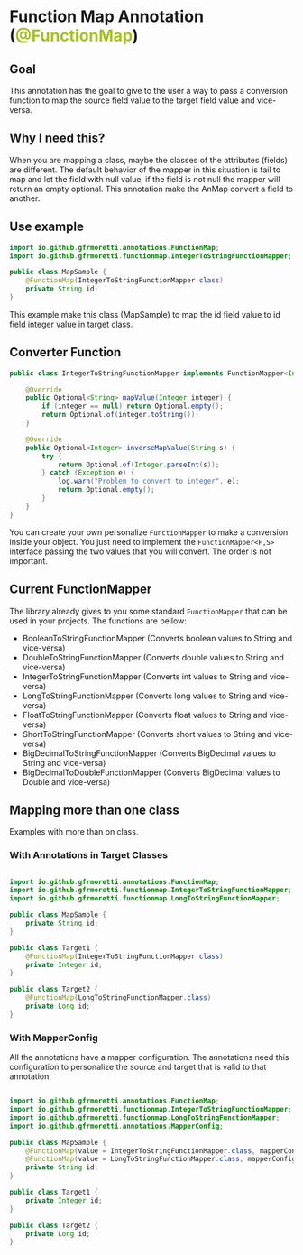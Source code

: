 # Function Map Annotation (<span style='color: #A8C023'>@FunctionMap</span>)

## Goal

This annotation has the goal to give to the user a way to pass a conversion function to map
the source field value to the target field value and vice-versa.

## Why I need this?

When you are mapping a class, maybe the classes of the attributes (fields) are different. The default behavior
of the mapper in this situation is fail to map and let the field with null value, if the field is not null the mapper
will
return an empty optional. This annotation make the AnMap convert a field to another.

## Use example

```java
import io.github.gfrmoretti.annotations.FunctionMap;
import io.github.gfrmoretti.functionmap.IntegerToStringFunctionMapper;

public class MapSample {
    @FunctionMap(IntegerToStringFunctionMapper.class)
    private String id;
}
```

This example make this class (MapSample) to map the id field value to id field integer value in target class.

## Converter Function

```java
public class IntegerToStringFunctionMapper implements FunctionMapper<Integer, String> {

    @Override
    public Optional<String> mapValue(Integer integer) {
        if (integer == null) return Optional.empty();
        return Optional.of(integer.toString());
    }

    @Override
    public Optional<Integer> inverseMapValue(String s) {
        try {
            return Optional.of(Integer.parseInt(s));
        } catch (Exception e) {
            log.warn("Problem to convert to integer", e);
            return Optional.empty();
        }
    }
}
```

You can create your own personalize `FunctionMapper` to make a conversion inside your object. You just need to
implement the `FunctionMapper<F,S>` interface passing the two values that you will convert. The order is not important.

## Current FunctionMapper

The library already gives to you some standard `FunctionMapper` that can be used in your projects.
The functions are bellow:

- BooleanToStringFunctionMapper (Converts boolean values to String and vice-versa)
- DoubleToStringFunctionMapper (Converts double values to String and vice-versa)
- IntegerToStringFunctionMapper (Converts int values to String and vice-versa)
- LongToStringFunctionMapper (Converts long values to String and vice-versa)
- FloatToStringFunctionMapper (Converts float values to String and vice-versa)
- ShortToStringFunctionMapper (Converts short values to String and vice-versa)
- BigDecimalToStringFunctionMapper (Converts BigDecimal values to String and vice-versa)
- BigDecimalToDoubleFunctionMapper (Converts BigDecimal values to Double and vice-versa)

## Mapping more than one class

Examples with more than on class.

### With Annotations in Target Classes

```java

import io.github.gfrmoretti.annotations.FunctionMap;
import io.github.gfrmoretti.functionmap.IntegerToStringFunctionMapper;
import io.github.gfrmoretti.functionmap.LongToStringFunctionMapper;

public class MapSample {
    private String id;
}

public class Target1 {
    @FunctionMap(IntegerToStringFunctionMapper.class)
    private Integer id;
}

public class Target2 {
    @FunctionMap(LongToStringFunctionMapper.class)
    private Long id;
}
```

### With MapperConfig

All the annotations have a mapper configuration. The annotations need this configuration to personalize the
source and target that is valid to that annotation.

```java

import io.github.gfrmoretti.annotations.FunctionMap;
import io.github.gfrmoretti.functionmap.IntegerToStringFunctionMapper;
import io.github.gfrmoretti.functionmap.LongToStringFunctionMapper;
import io.github.gfrmoretti.annotations.MapperConfig;

public class MapSample {
    @FunctionMap(value = IntegerToStringFunctionMapper.class, mapperConfig = @MapperConfig(sourceClass = Source.class, targetClass = Target1.class))
    @FunctionMap(value = LongToStringFunctionMapper.class, mapperConfig = @MapperConfig(sourceClass = Source.class, targetClass = Target2.class))
    private String id;
}

public class Target1 {
    private Integer id;
}

public class Target2 {
    private Long id;
}
```